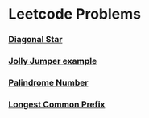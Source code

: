 # Leetcode Problems

### [Diagonal Star](https://github.com/Hrishi2520/JavaProblems/tree/main/LeetCode/src/Diagonal%20Star)
### [Jolly Jumper example](https://github.com/Hrishi2520/JavaProblems/tree/main/LeetCode/src/Jolly%20Jumper%20example)
### [Palindrome Number](https://github.com/Hrishi2520/JavaProblems/tree/main/LeetCode/src/PalindromeNumber)
### [Longest Common Prefix](https://github.com/Hrishi2520/JavaProblems/tree/main/LeetCode/src/longestCommonPrefix)
